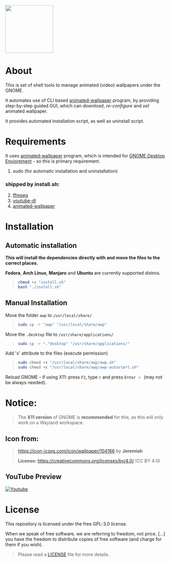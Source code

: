 <img src="./awp/awp_wallpaper_icon.png" width="150" height="150">

# About

This is set of shell tools to manage animated (video) wallpapers under the GNOME.

It automates use of CLI based [animated-wallpaper](https://github.com/Ninlives/animated-wallpaper) program, by providing step-by-step guided GUI, which can *download*, *re-configure* and *set* animated wallpaper.

It provides automated installation script, as well as uninstall script.

# Requirements

It uses [animated-wallpaper](https://github.com/Ninlives/animated-wallpaper) program, which is intended for [GNOME Desktop Enviorement](https://www.gnome.org/) - so this is primary requirement.

1. sudo (for automatic installation and uninstallation)

### shipped by install.sh:
2. [ffmpeg](https://git.ffmpeg.org/ffmpeg.git)
3. [youtube-dl](http://ytdl-org.github.io/youtube-dl/)
4. [animated-wallpaper](https://github.com/Ninlives/animated-wallpaper)


# Installation

## Automatic installation

**This will install the dependencies directly with and move the files to the correct places.**

**Fedora**, **Arch Linux**, **Manjaro** and **Ubuntu** are currently supported distros.

> ```bash
> chmod +x "install.sh"
> bash "./install.sh"
> ```

## Manual Installation

Move the folder `awp` to `/usr/local/share/`
> ```bash
> sudo cp -r "awp" "/usr/local/share/awp"
> ```

Move the `.desktop` file to `/usr/share/applications/`
> ```bash
> sudo cp -r *."desktop" "/usr/share/applications/"
> ```

Add 'x' attribute to the files (execute permission)  
> ```bash
> sudo chmod +x "/usr/local/share/awp/awp.sh"
> sudo chmod +x "/usr/local/share/awp/awp-autostart.sh"
> ```
Reload GNOME - if using X11: press `F2`, type `r` and press `Enter ⏎ ` (may not be always needed).

# Notice:
> The **X11 version** of GNOME is **recommended** for this, as this will only work on a Wayland workspace.

## Icon from:
> <https://icon-icons.com/icon/wallpaper/104166> by **Jeremiah**
>
> **License:** <https://creativecommons.org/licenses/by/4.0/> (CC BY 4.0)

## YouTube Preview

[![Youtube](https://img.youtube.com/vi/4gufe3x7oZA/0.jpg)](https://www.youtube.com/watch?v=4gufe3x7oZA)

# License

This repository is licensed under the free GPL-3.0 license.

When we speak of free software, we are referring to freedom, not price. [...] you have the freedom to distribute copies of free software (and charge for them if you wish).

> Please read a [LICENSE](/LICENSE) file for more details.